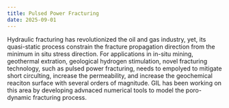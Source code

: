 ```yaml
---
title: Pulsed Power Fracturing
date: 2025-09-01
---
```


Hydraulic fracturing has revolutionized the oil and gas industry, yet, its quasi-static process constrain the fracture propagation direction from the minimum in situ stress direction. For applications in in-situ mining, geothermal extration, geological hydrogen stimulation, novel fracturing technology, such as pulsed power fracturing, needs to empolyed to mitigate short circulting, increase the permeability, and increase the geochemical reaciton surface with several orders of magnitude. GIL has been working on this area by developing advnaced numerical tools to model the poro-dynamic fracturing process.

<!--more-->